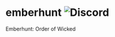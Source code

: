 # emberhunt ![Discord](https://img.shields.io/discord/546682836326023208.svg?label=discord&logo=discord&style=flat)
Emberhunt: Order of Wicked


